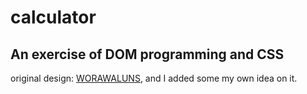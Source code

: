 # calculator
## An exercise of DOM programming and CSS
original design: [WORAWALUNS](https://dribbble.com/shots/2320805--Freebie-Calculator-UI-Sketch), and I added some my own idea on it.
